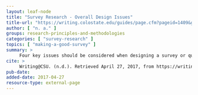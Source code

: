 ```yaml
---
layout: leaf-node
title: "Survey Research - Overall Design Issues"
title-url: "https://writing.colostate.edu/guides/page.cfm?pageid=1409&guideid=68"
author: [ "n. a." ]
groups: research-principles-and-methodologies
categories: [ "survey-research" ]
topics: [ "making-a-good-survey" ]
summary: >
     Four key issues should be considered when designing a survey or questionnaire: respondent attitude, the nature of the items (or questions) on the survey, the cost of conducting the survey, and the suitability of the survey to your research questions.
cite: >
     Writing@CSU. (n.d.). Retrieved April 27, 2017, from https://writing.colostate.edu/guides/page.cfm?pageid=1409&guideid=68
pub-date: 
added-date: 2017-04-27
resource-type: external-page
---
```

